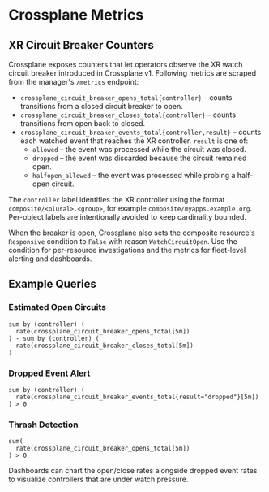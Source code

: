 # Crossplane Metrics

## XR Circuit Breaker Counters

Crossplane exposes counters that let operators observe the XR watch circuit breaker introduced in Crossplane v1. Following metrics are scraped from the manager's `/metrics` endpoint:

- `crossplane_circuit_breaker_opens_total{controller}` – counts transitions from a closed circuit breaker to open.
- `crossplane_circuit_breaker_closes_total{controller}` – counts transitions from open back to closed.
- `crossplane_circuit_breaker_events_total{controller,result}` – counts each watched event that reaches the XR controller. `result` is one of:
  - `allowed` – the event was processed while the circuit was closed.
  - `dropped` – the event was discarded because the circuit remained open.
  - `halfopen_allowed` – the event was processed while probing a half-open circuit.

The `controller` label identifies the XR controller using the format `composite/<plural>.<group>`, for example `composite/myapps.example.org`. Per-object labels are intentionally avoided to keep cardinality bounded.

When the breaker is open, Crossplane also sets the composite resource's `Responsive` condition to `False` with reason `WatchCircuitOpen`. Use the condition for per-resource investigations and the metrics for fleet-level alerting and dashboards.

## Example Queries

### Estimated Open Circuits

```
sum by (controller) (
  rate(crossplane_circuit_breaker_opens_total[5m])
) - sum by (controller) (
  rate(crossplane_circuit_breaker_closes_total[5m])
)
```

### Dropped Event Alert

```
sum by (controller) (
  rate(crossplane_circuit_breaker_events_total{result="dropped"}[5m])
) > 0
```

### Thrash Detection

```
sum(
  rate(crossplane_circuit_breaker_opens_total[5m])
) > 0
```

Dashboards can chart the open/close rates alongside dropped event rates to visualize controllers that are under watch pressure.
